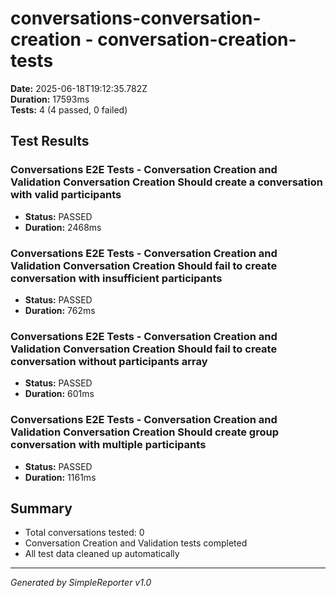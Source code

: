 # conversations-conversation-creation - conversation-creation-tests

**Date:** 2025-06-18T19:12:35.782Z  
**Duration:** 17593ms  
**Tests:** 4 (4 passed, 0 failed)

## Test Results


### Conversations E2E Tests - Conversation Creation and Validation Conversation Creation Should create a conversation with valid participants
- **Status:** PASSED
- **Duration:** 2468ms



### Conversations E2E Tests - Conversation Creation and Validation Conversation Creation Should fail to create conversation with insufficient participants
- **Status:** PASSED
- **Duration:** 762ms



### Conversations E2E Tests - Conversation Creation and Validation Conversation Creation Should fail to create conversation without participants array
- **Status:** PASSED
- **Duration:** 601ms



### Conversations E2E Tests - Conversation Creation and Validation Conversation Creation Should create group conversation with multiple participants
- **Status:** PASSED
- **Duration:** 1161ms



## Summary

- Total conversations tested: 0
- Conversation Creation and Validation tests completed
- All test data cleaned up automatically

---
*Generated by SimpleReporter v1.0*
